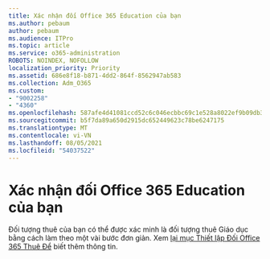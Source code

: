 ```yaml
---
title: Xác nhận đối Office 365 Education của bạn
ms.author: pebaum
author: pebaum
ms.audience: ITPro
ms.topic: article
ms.service: o365-administration
ROBOTS: NOINDEX, NOFOLLOW
localization_priority: Priority
ms.assetid: 686e8f18-b871-4dd2-864f-8562947ab583
ms.collection: Adm_O365
ms.custom:
- "9002258"
- "4360"
ms.openlocfilehash: 587afe4d41081ccd52c6c046ecbbc69c1e528a8022ef9b09db396d9b34b2e323
ms.sourcegitcommit: b5f7da89a650d2915dc652449623c78be6247175
ms.translationtype: MT
ms.contentlocale: vi-VN
ms.lasthandoff: 08/05/2021
ms.locfileid: "54037522"
---
```

# <a name="verify-office-365-education-tenant"></a>Xác nhận đối Office 365 Education của bạn

Đối tượng thuê của bạn có thể được xác minh là đối tượng thuê Giáo dục bằng cách làm theo một vài bước đơn giản. Xem [lại mục Thiết lập Đối Office 365 Thuê Để](https://docs.microsoft.com/microsoft-365/education/deploy/create-your-office-365-tenant) biết thêm thông tin. 
